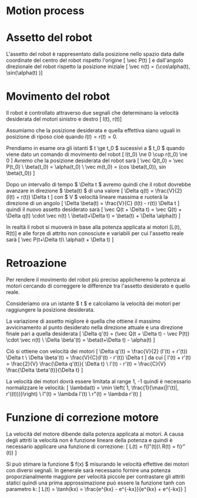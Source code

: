 # Motion process

# Assetto del robot

L'assetto del robot è rappresentato dalla posizione nello spazio data dalle coordinate del centro del robot rispetto
l'origine
\[ \vec P(t) \]
e dall'angolo direzionale del robot rispetto la posizione iniziale
\[ \vec n(t) = (\cos\alpha(t), \sin(\alpha(t) )\]

# Movimento del robot

Il robot è controllato attraverso due segnali che determinano la velocità desiderata del motori sinistro e destro \[ l(t), r(t)\]

Assumiamo che la posizione desiderata e quella effettiva siano uguali in posizione di riposo cioè quando $l(t) = r(t) = 0$.

Prendiamo in esame ora gli istanti $ t \ge t_0 $ sucessivi a $ t_0 $ quando viene dato un comando di movimento del robot
\[
    l(t_0) \ne 0 \cup r(t_0) \ne 0
\]
Avremo che la posizione desiderata del robot sarà
\[
    \vec Q(t_0) = \vec P(t_0) \\
    \beta(t_0) = \alpha(t_0) \\
    \vec m(t_0) = (cos \beta(t_0)), sin \beta(t_0))
\]

Dopo un intervallo di tempo $ \Delta t $ avremo quindi che il robot dovrebbe avanzare in direzione $ \beta(t) $ di una valore
\[
\Delta q(t) = \frac{V}{2} (l(t) + r(t)) \Delta t
\]
con $ V $ velocità lineare massima e ruoterà la direzione di un angolo
\[
    \Delta \beta(t) =  \frac{V}{C} (l(t) - r(t)) \Delta t
\]
quindi il nuovo assetto desiderato sarà
\[
    \vec Q(t + \Delta t) = \vec Q(t) + \Delta q(t) \cdot \vec n(t)
    \\
    \beta(t+\Delta t) = \beta(t) + \Delta \alpha(t)
\]

In realtà il robot si muoverà in base alla potenza applicata ai motori
\[L(t), R(t)\]
e alle forze di attrito non conosciute e variabili
per cui l'assetto reale sarà
\[
    \vec P(t+\Delta t)\\
    \alpha(t + \Delta t)
\]

# Retroazione

Per rendere il movimento del robot più preciso applicheremo la potenza ai motori cercando di correggere le differenze tra l'assetto desiderato e quello reale.

Consideriamo ora un istante $ t $ e calcoliamo la velocità dei motori per raggiungere la posizione desiderata.

La variazione di assetto migliore è quella che ottiene il massimo avvicinamento al punto desiderato nella direzione attuale e una direzione finale pari a quella desiderata
\[
    \Delta q'(t) = (\vec Q(t + \Delta t) - \vec P(t)) \cdot \vec n(t) \\
    \Delta \beta'(t) = \beta(t+\Delta t) - \alpha(t)
\]

Ciò si ottiene con velocità dei motori
\[
    \Delta q'(t) = \frac{V}{2} (l'(t) + r'(t)) \Delta t \\
    \Delta \beta'(t) = \frac{V}{C}(l'(t) - r'(t)) \Delta t
\]
da cui
\[
    l'(t) + r'(t) = \frac{2}{V} \frac{\Delta q'(t)}{ \Delta t} \\
    l'(t) - r'(t) = \frac{C}{V} \frac{\Delta \beta'(t)}{\Delta t}
\]

La velocità dei motori dovrà essere limitata al range 1, -1 quindi è necessario normalizzare le velocità:
\[
    \lambda(t) = \min \left( 1, \frac{1}{\max(|l'(t)|, r'((t)))}\right) \\
    l"(t) = \lambda l'(t) \\
    r"(t) = \lambda r'(t)
\]

# Funzione di correzione motore

La velocità del motore dibende dalla potenza applicata ai motori. A causa degli attriti la velocità non è funzione lineare della potenza e quindi è necessario applicare una funzione di correzione:
\[
    L(t) = f(l"(t))\\
    R(t) = f(r"(t))
\]

Si può stimare la funzione $ f(x) $ misurando le velocità effettive dei motori con diversi segnali.
In generale sarà necessario fornire una potenza proporzianalmente maggiore per velocità piccole per contrastare gli attriti statici quindi una prima approssimazione può essere la funzione tanh con parametro k:
\[
    L(t) = \tanh(kx) = \frac{e^{kx} - e^{-kx}}{e^{kx} + e^{-kx}}
\]
